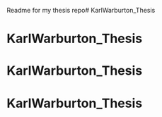 Readme for my thesis repo# KarlWarburton_Thesis
# KarlWarburton_Thesis
# KarlWarburton_Thesis
# KarlWarburton_Thesis
